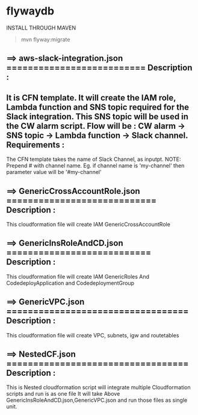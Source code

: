# flywaydb
INSTALL THROUGH MAVEN
>mvn flyway:migrate


==> aws-slack-integration.json
    ==========================
Description : 
---------------
It is CFN template.
It will create the IAM role, Lambda function and SNS topic required for the Slack integration.
This SNS topic will be used in the CW alarm script.
Flow will be : CW alarm -> SNS topic -> Lambda function -> Slack channel.
Requirements :
-------------
The CFN template takes the name of Slack Channel, as inputpt.
NOTE: Prepend # with channel name. Eg. if channel name is 'my-channel' then parameter value will be '#my-channel'

==> GenericCrossAccountRole.json
    ============================
Description : 
-------------
This cloudformation file will create IAM GenericCrossAccountRole

==> GenericInsRoleAndCD.json
    ===========================
Description : 
-------------
This cloudformation file will create IAM GenericRoles And CodedeployApplication and CodedeploymentGroup

==> GenericVPC.json
    ==================================
Description : 
-------------
This cloudformation file will create VPC, subnets, igw and routetables

==> NestedCF.json
    ==================================
Description : 
-------------
This is Nested cloudformation script will integrate multiple Cloudformation scripts and run is as one file
It will take Above GenericInsRoleAndCD.json,GenericVPC.json and run those files as single unit.
